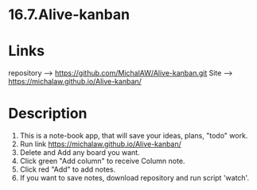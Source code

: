# 16.7.Alive-kanban

# Links
repository --> https://github.com/MichalAW/Alive-kanban.git
Site --> https://michalaw.github.io/Alive-kanban/
# Description
1. This is a note-book app, that will save your ideas, plans, "todo" work.
2. Run link https://michalaw.github.io/Alive-kanban/
3. Delete and Add any board you want.
4. Click green "Add column" to receive Column note.
5. Click red "Add" to add notes. 
6. If you want to save notes, download repository and run script 'watch'.
